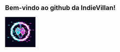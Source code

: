 ## Bem-vindo ao github da IndieVillan!

<img src="../_imagens/indievillan_logo-fundo.png" width="100">